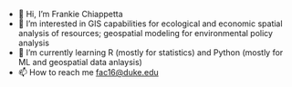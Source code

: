 - 👋 Hi, I’m Frankie Chiappetta
- 👀 I’m interested in GIS capabilities for ecological and economic spatial analysis of resources; geospatial modeling for environmental policy analysis
- 🌱 I’m currently learning R (mostly for statistics) and Python (mostly for ML and geospatial data anlaysis)
- 📫 How to reach me fac16@duke.edu

<!---
fachiappetta/fachiappetta is a ✨ special ✨ repository because its `README.md` (this file) appears on your GitHub profile.
You can click the Preview link to take a look at your changes.
--->
